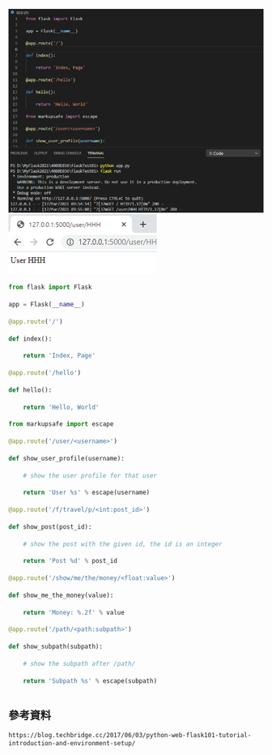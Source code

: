 ![1.伺服網頁程式設計(03-17)](https://github.com/ChengHan16/Cs4high_4080E036/blob/master/image/1.%E4%BC%BA%E6%9C%8D%E7%B6%B2%E9%A0%81%E7%A8%8B%E5%BC%8F%E8%A8%AD%E8%A8%88(03-17).PNG)
![2.伺服網頁程式設計(03-17)](https://github.com/ChengHan16/Cs4high_4080E036/blob/master/image/2.%E4%BC%BA%E6%9C%8D%E7%B6%B2%E9%A0%81%E7%A8%8B%E5%BC%8F%E8%A8%AD%E8%A8%88(03-17).PNG)
```python
from flask import Flask

app = Flask(__name__)

@app.route('/')

def index():

    return 'Index, Page'

@app.route('/hello')

def hello():

    return 'Hello, World'

from markupsafe import escape

@app.route('/user/<username>')

def show_user_profile(username):

    # show the user profile for that user

    return 'User %s' % escape(username)

@app.route('/f/travel/p/<int:post_id>')

def show_post(post_id):

    # show the post with the given id, the id is an integer

    return 'Post %d' % post_id

@app.route('/show/me/the/money/<float:value>')

def show_me_the_money(value):

    return 'Money: %.2f' % value

@app.route('/path/<path:subpath>')

def show_subpath(subpath):

    # show the subpath after /path/

    return 'Subpath %s' % escape(subpath)
```

```

```
## 參考資料
```
https://blog.techbridge.cc/2017/06/03/python-web-flask101-tutorial-introduction-and-environment-setup/
```
